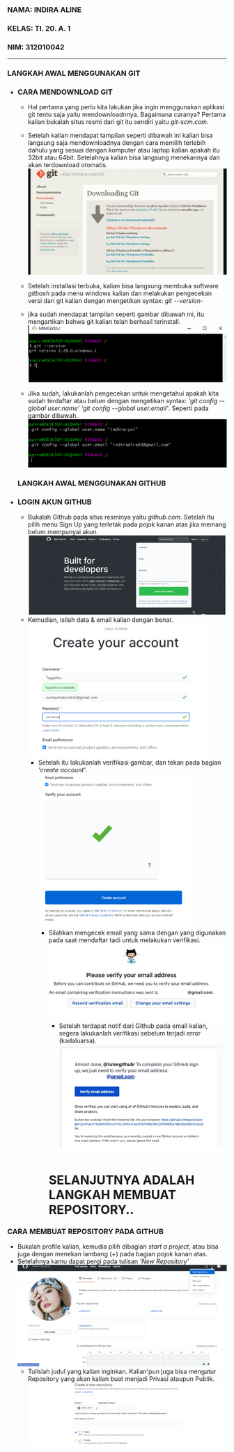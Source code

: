 ### NAMA: INDIRA ALINE

### KELAS: TI. 20. A. 1

### NIM: 312010042

___________________________________________________________________________________________________________________________________________________________________________________________________________________________________________________________________________________________________________________________________


### LANGKAH AWAL MENGGUNAKAN GIT

* ### CARA MENDOWNLOAD GIT
   - Hal pertama yang perlu kita lakukan jika ingin menggunakan aplikasi git tentu saja yaitu mendownloadnnya. Bagaimana caranya? Pertama kalian bukalah situs resmi dari git itu sendiri yaitu *git-scm.com*. <br>
  
   - Setelah kalian mendapat tampilan seperti dibawah ini kalian bisa langsung saja mendownloadnya dengan cara memilih terlebih dahulu yang sesuai dengan komputer atau laptop kalian apakah itu 32bit atau 64bit. Setelahnya kalian bisa langsung menekannya dan akan terdownload otomatis. <br>
   ![gitpush](Foto/downloadgit.png) <br>

   - Setelah installasi terbuka, kalian bisa langsung membuka software *gitbash* pada menu windows kalian dan melakukan pengecekan versi dari git kalian dengan mengetikan syntax: *git --version*- <br>
  
   - jika sudah mendapat tampilan seperti gambar dibawah ini, itu mengartikan bahwa git kalian telah berhasil terinstall. <br>
   ![gitpush](Foto/gitversion.png) <br>
    - Jika sudah, lakukanlah pengecekan untuk mengetahui apakah kita sudah terdaftar atau belum dengan mengetikan syntax: *'git config --global user.name'  'git config --global user.email'*. Seperti pada gambar dibawah. <br>
    ![gitpush](Foto/gitconfig.png) <br>
    ### LANGKAH AWAL MENGGUNAKAN GITHUB

* ### LOGIN AKUN GITHUB
  - Bukalah Github pada situs resminya yaitu *github.com*. Setelah itu pilih menu Sign Up yang terletak pada pojok kanan atas jika memang belum mempunyai akun. <br>
  ![gitpush](Foto/loginakun.png) <br>
   - Kemudian, isilah data & email kalian dengan benar. <br>
   ![gitpush](Foto/createakun.png) <br>
     - Setelah itu lakukanlah verifikasi gambar, dan tekan pada bagian *'create account'*. <br>
     ![gitpush](Foto/verifikasi.png) <br>
       - Silahkan mengecek email yang sama dengan yang digunakan pada saat mendaftar tadi untuk melakukan verifikasi. <br>
       ![gitpush](Foto/verifemail.png) <br>
         - Setelah terdapat notif dari Github pada email kalian, segera lakukanlah verifikasi sebelum terjadi error (kadaluarsa). <br>
         ![gitpush](Foto/gitnotif.png) <br>
         # SELANJUTNYA ADALAH LANGKAH MEMBUAT REPOSITORY..


### CARA MEMBUAT REPOSITORY PADA GITHUB

  - Bukalah profile kalian, kemudia pilih dibagian *start a project*, atau bisa juga dengan menekan lambang (+) pada bagian pojok kanan atas.
  - Setelahnya kamu dapat pergi pada tulisan *'New Repository'* <br>
  ![gitpush](Foto/gitindira.png) <br>
    - Tulislah judul yang kalian inginkan. Kalian'pun juga bisa mengatur Repository yang akan kalian buat menjadi Privasi ataupun Publik. <br>
    ![gitpush](Foto/gitrepository.png) <br>

         







